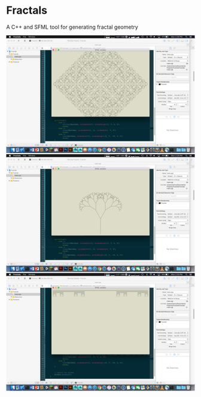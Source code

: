 # Fractals
A C++ and SFML tool for generating fractal geometry

![Fractal Image 1](https://github.com/yassck02/Fractals/blob/master/Images/Screen%20Shot%202017-02-06%20at%202.28.42%20PM.png?raw=true)
![Fractal Image 2](https://github.com/yassck02/Fractals/blob/master/Images/Screen%20Shot%202017-02-06%20at%202.29.48%20PM.png?raw=true)
![Fractal Image 3](https://github.com/yassck02/Fractals/blob/master/Images/Screen%20Shot%202017-02-06%20at%202.33.08%20PM.png?raw=true)
